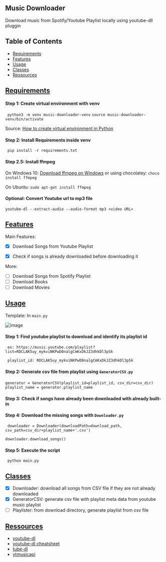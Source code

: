 ## Music Downloader

Download music from Spotify/Youtube Playlist locally using youtube-dll pluggin

## Table of Contents

- [Requirements](#requirements)
- [Features](#features)
- [Usage](#usage)
- [Classes](#classes)
- [Ressources](#ressources)

## [Requirements](#requirements)


#### Step 1: Create virtual environment with venv

`` python3 -m venv music-downloader-venv``
`` source music-downloader-venv/bin/activate ``

Source: [How to create virtual environment in Python](https://linuxize.com/post/how-to-create-python-virtual-environments-on-ubuntu-18-04/)

#### Step 2: Install Requirements inside venv

`` pip install -r requirements.txt``

#### Step 2.5: Install ffmpeg

On Windows 10: [Download ffmpeg on Windows](https://www.wikihow.com/Install-FFmpeg-on-Windows)
or using chocolatey: ``choco install ffmpeg``

On Ubuntu: ``sudo apt-get install ffmpeg``


#### Optional: Convert Youtube url to mp3 file

`` youtube-dl --extract-audio --audio-format mp3 <video URL> ``


## [Features](#features)

Main Features:
- [X] Download Songs from Youtube Playlist
- [X] Check if songs is already downloaded before downloading it


More:
- [ ] Download Songs from Spotify Playlist
- [ ] Download Books
- [ ] Download Movies

## [Usage](#usage)

Template: In ``main.py``

![image](https://user-images.githubusercontent.com/34996954/125808504-688e06b6-10c9-4b46-a6e1-fae9cb18cdd0.png)

#### Step 1: Find youtube playlist to download and identify its playlist id

`` ex: https://music.youtube.com/playlist?list=RDCLAK5uy_mykviNKPwD0nalgCmKxDkJZ3dhkDl3pSk``

`` playlist_id: RDCLAK5uy_mykviNKPwD0nalgCmKxDkJZ3dhkDl3pSk``

#### Step 2: Generate csv file from playlist using ``GeneratorCSV.py``

``generator = GeneratorCSV(playlist_id=playlist_id, csv_dir=csv_dir)``
`` playlist_name = generator.playlist_name``

#### Step 3: Check if songs have already been downloaded with already built-in

#### Step 4: Download the missing songs with ``Downloader.py``

`` downloader = Downloader(downloadPath=download_path,
                            csv_path=csv_dir+playlist_name+'.csv')``

``downloader.download_songs()``



#### Step 5: Execute the script

`` python main.py``


## [Classes](#classes)

- [X] Downloader: download all songs from CSV file if they are not already downloaded
- [X] GeneratorCSV: generate csv file with playlist meta data from youtube music playlist
- [ ] Playlister: from download directory, generate playlist from csv file

## [Ressources](#ressources)

- [youtube-dl](https://github.com/ytdl-org/youtube-dl)
- [youtube-dl cheatsheet](https://sachithmuhandiram.medium.com/youtube-dl-cheatsheet-bcc0782e7124)
- [tube-dl](https://pypi.org/project/tube-dl)
- [ytmusicapi](https://ytmusicapi.readthedocs.io/en/latest/reference.html#ytmusicapi.YTMusic.get_playlist)


